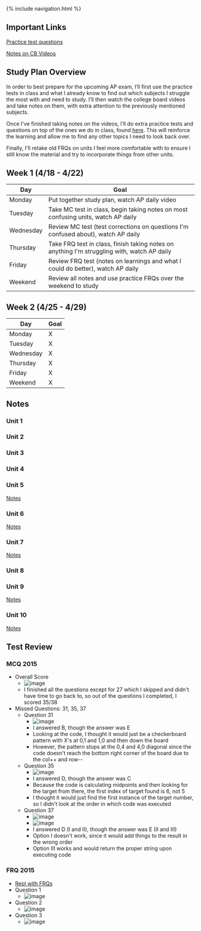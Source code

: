 {% include navigation.html %}

## Important Links

[Practice test questions](https://apcentral.collegeboard.org/courses/ap-computer-science-a/exam/past-exam-questions)

[Notes on CB Videos](https://docs.google.com/document/d/1EKNbZsHvQ8kusJU4IEqVrw9UcIpYzHaJNNrBwNbfsPo/edit?usp=sharing)

## Study Plan Overview

In order to best prepare for the upcoming AP exam, I’ll first use the practice tests in class and what I already know to find out which subjects I struggle the most with and need to study.  I’ll then watch the college board videos and take notes on them, with extra attention to the previously mentioned subjects.

Once I’ve finished taking notes on the videos, I’ll do extra practice tests and questions on top of the ones we do in class, found [here](https://apcentral.collegeboard.org/courses/ap-computer-science-a/exam/past-exam-questions).  This will reinforce the learning and allow me to find any other topics I need to look back over.

Finally, I'll retake old FRQs on units I feel more comfortable with to ensure I still know the material and try to incorporate things from other units.

## Week 1 (4/18 - 4/22)

Day | Goal |
--- | --- |
Monday | Put together study plan, watch AP daily video
Tuesday | Take MC test in class, begin taking notes on most confusing units, watch AP daily
Wednesday | Review MC test (test corrections on questions I'm confused about), watch AP daily
Thursday | Take FRQ test in class, finish taking notes on anything I'm struggling with, watch AP daily
Friday | Review FRQ test (notes on learnings and what I could do better), watch AP daily
Weekend | Review all notes and use practice FRQs over the weekend to study

## Week 2 (4/25 - 4/29)

Day | Goal |
--- | --- |
Monday | X
Tuesday | X
Wednesday | X
Thursday | X
Friday | X
Weekend | X

## Notes

### Unit 1

### Unit 2

### Unit 3

### Unit 4

### Unit 5
[Notes](https://docs.google.com/document/d/1EKNbZsHvQ8kusJU4IEqVrw9UcIpYzHaJNNrBwNbfsPo/edit#bookmark=kix.yfu1i6mbbfa)

### Unit 6
[Notes](https://docs.google.com/document/d/1EKNbZsHvQ8kusJU4IEqVrw9UcIpYzHaJNNrBwNbfsPo/edit#bookmark=kix.in7wk0f3tjdm)

### Unit 7
[Notes](https://docs.google.com/document/d/1EKNbZsHvQ8kusJU4IEqVrw9UcIpYzHaJNNrBwNbfsPo/edit#bookmark=kix.43crj9n7u9tf)

### Unit 8

### Unit 9
[Notes](https://docs.google.com/document/d/1EKNbZsHvQ8kusJU4IEqVrw9UcIpYzHaJNNrBwNbfsPo/edit#bookmark=kix.qqmf9ccnn9kg)

### Unit 10
[Notes](https://docs.google.com/document/d/1EKNbZsHvQ8kusJU4IEqVrw9UcIpYzHaJNNrBwNbfsPo/edit#bookmark=kix.2suyp1nruvq7)

## Test Review

### MCQ 2015
- Overall Score
  - ![image](https://user-images.githubusercontent.com/55672662/164757138-34bbdc4e-88de-412d-ac10-9f3e0ae33fd3.png)
  - I finished all the questions except for 27 which I skipped and didn't have time to go back to, so out of the questions I completed, I scored 35/38
- Missed Questions: 31, 35, 37
  - Question 31
    - ![image](https://user-images.githubusercontent.com/55672662/164757518-1520d131-074a-4d33-952e-224c9b32fc79.png)
    - I answered B, though the answer was E
    - Looking at the code, I thought it would just be a checkerboard pattern with X's at 0,1 and 1,0 and then down the board
    - However, the pattern stops at the 0,4 and 4,0 diagonal since the code doesn't reach the bottom right corner of the board due to the col++ and row--
  - Question 35
    - ![image](https://user-images.githubusercontent.com/55672662/164757918-5fe9803d-5a5e-47de-864e-2e2d9899f2aa.png)
    - I answered D, though the answer was C
    - Because the code is calculating midpoints and then looking for the target from there, the first index of target found is 6, not 5
    - I thought it would just find the first instance of the target number, so I didn't look at the order in which code was executed
  - Question 37
    - ![image](https://user-images.githubusercontent.com/55672662/164758255-c8c58b65-69be-46da-98b4-0b0aae8de5c7.png)
    - ![image](https://user-images.githubusercontent.com/55672662/164758301-000bc1e2-b729-462d-8943-66167d1cc77f.png)
    - I answered D (I and II), though the answer was E (II and III)
    - Option I doesn't work, since it would add things to the result in the wrong order
    - Option III works and would return the proper string upon executing code

### FRQ 2015

- [Repl with FRQs](https://replit.com/@KyleMyint/CSA-Tri-3#FRQ%202015/FRQ1.java)
- Question 1
  - ![image](https://user-images.githubusercontent.com/55672662/164756540-bac36b5a-cc70-44f5-8e1a-03fe86ab5baf.png)
- Question 2
  - ![image](https://user-images.githubusercontent.com/55672662/164756611-d652af56-24a9-4b33-8321-d12813ce9fcc.png)
- Question 3
  - ![image](https://user-images.githubusercontent.com/55672662/164756676-24fd86a8-0698-4256-8e87-20138753dfac.png)


